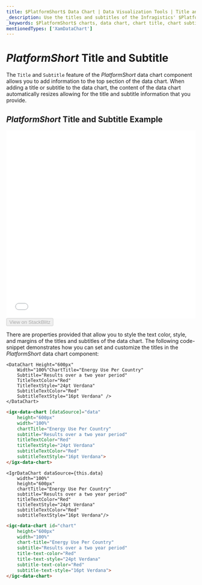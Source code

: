 ```yaml
---
title: $PlatformShort$ Data Chart | Data Visualization Tools | Title and SubTitle | Infragistics
_description: Use the titles and subtitles of the Infragistics' $PlatformShort$ charts to add information to to top section. Check out the $ProductName$ graph's title and subtitles feature!
_keywords: $PlatformShort$ charts, data chart, chart title, chart subtitle, $ProductName$, Infragistics
mentionedTypes: ['XamDataChart']
---
```

# $PlatformShort$ Title and Subtitle

The `Title` and `Subtitle` feature of the $PlatformShort$ data chart component allows you to add information to the top section of the data chart. When adding a title or subtitle to the data chart, the content of the data chart automatically resizes allowing for the title and subtitle information that you provide.

## $PlatformShort$ Title and Subtitle Example

<div class="sample-container loading" style="height: 500px">
    <iframe id="data-chart-chart-titles-iframe" src='{environment:dvDemosBaseUrl}/charts/data-chart-chart-titles' width="100%" height="100%" seamless frameBorder="0" onload="onXPlatSampleIframeContentLoaded(this);"></iframe>
</div>
<div>
    <button data-localize="stackblitz" disabled class="stackblitz-btn" data-iframe-id="data-chart-chart-titles-iframe" data-demos-base-url="{environment:dvDemosBaseUrl}">View on StackBlitz
    </button>
<sample-button src="charts/data-chart/chart-titles"></sample-button>

</div>

<div class="divider--half"></div>

There are properties provided that allow you to style the text color, style, and margins of the titles and subtitles of the data chart. The following code-snippet demonstrates how you can set and customize the titles in the $PlatformShort$ data chart component:

```razor
<DataChart Height="600px" 
    Width="100%"ChartTitle="Energy Use Per Country"
    Subtitle="Results over a two year period"
    TitleTextColor="Red"
    TitleTextStyle="24pt Verdana"
    SubtitleTextColor="Red"
    SubtitleTextStyle="16pt Verdana" />
</DataChart>
```

```html
<igx-data-chart [dataSource]="data"
    height="600px"
    width="100%"
    chartTitle="Energy Use Per Country"
    subtitle="Results over a two year period"
    titleTextColor="Red"
    titleTextStyle="24pt Verdana"
    subtitleTextColor="Red"
    subtitleTextStyle="16pt Verdana">
</igx-data-chart>
```

```tsx
<IgrDataChart dataSource={this.data}
    width="100%"
    height="600px"
    chartTitle="Energy Use Per Country"
    subtitle="Results over a two year period"
    titleTextColor="Red"
    titleTextStyle="24pt Verdana"
    subtitleTextColor="Red"
    subtitleTextStyle="16pt Verdana"/>
```

```html
<igc-data-chart id="chart"
    height="600px"
    width="100%"
    chart-title="Energy Use Per Country"
    subtitle="Results over a two year period"
    title-text-color="Red"
    title-text-style="24pt Verdana"
    subtitle-text-color="Red"
    subtitle-text-style="16pt Verdana">
</igc-data-chart>
```